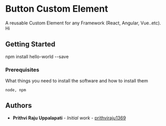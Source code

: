 # Button Custom Element

A reusable Custom Element for any Framework (React, Angular, Vue..etc). <hello-world>Hi</hello-world>

## Getting Started

npm install hello-world --save

### Prerequisites

What things you need to install the software and how to install them

```
node, npm
```

## Authors

* **Prithvi Raju Uppalapati** - *Initial work* - [prithviraju1369](https://github.com/prithviraju1369)
